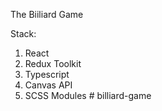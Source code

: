 The Biiliard Game

Stack:

1. React
2. Redux Toolkit
3. Typescript
4. Canvas API
5. SCSS Modules
#   b i l l i a r d - g a m e  
 